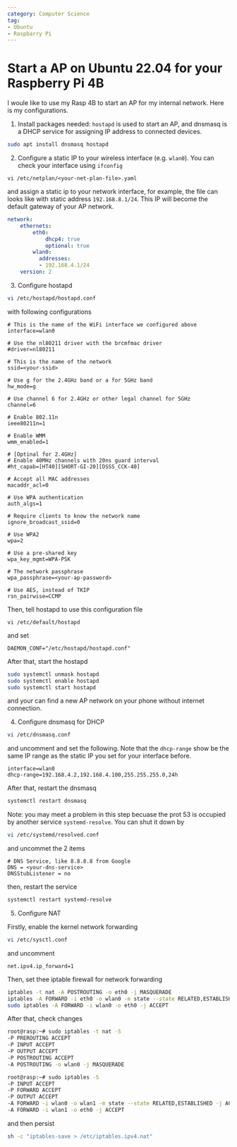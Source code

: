 ```yaml
---
category: Computer Science
tag: 
- Ubuntu
- Raspbarry Pi
---
```


# Start a AP on Ubuntu 22.04 for your Raspberry Pi 4B
I woule like to use my Rasp 4B to start an AP for my internal network. Here is my configurations.



1. Install packages needed: `hostapd` is used to start an AP, and dnsmasq is a DHCP service for assigning IP address to connected devices. 
```bash
sudo apt install dnsmasq hostapd
```
2. Configure a static IP to your wireless interface (e.g. `wlan0`). You can check your interface using `ifconfig`
```
vi /etc/netplan/<your-net-plan-file>.yaml
```
and assign a static ip to your network interface, for example, the file can looks like with static address `192.168.8.1/24`. This IP will become the default gateway of your AP network.
```yaml
network:
    ethernets:
        eth0:
            dhcp4: true
            optional: true
        wlan0:
          addresses:
          - 192.168.4.1/24
    version: 2
```
3. Configure hostapd
```bash
vi /etc/hostapd/hostapd.conf
```
with following configurations
```
# This is the name of the WiFi interface we configured above
interface=wlan0

# Use the nl80211 driver with the brcmfmac driver
#driver=nl80211

# This is the name of the network
ssid=<your-ssid>

# Use g for the 2.4GHz band or a for 5GHz band
hw_mode=g

# Use channel 6 for 2.4GHz or other legal channel for 5GHz
channel=6

# Enable 802.11n
ieee80211n=1

# Enable WMM
wmm_enabled=1

# [Optinal for 2.4GHz]
# Enable 40MHz channels with 20ns guard interval
#ht_capab=[HT40][SHORT-GI-20][DSSS_CCK-40]

# Accept all MAC addresses
macaddr_acl=0

# Use WPA authentication
auth_algs=1

# Require clients to know the network name
ignore_broadcast_ssid=0

# Use WPA2
wpa=2

# Use a pre-shared key
wpa_key_mgmt=WPA-PSK

# The network passphrase
wpa_passphrase=<your-ap-password>

# Use AES, instead of TKIP
rsn_pairwise=CCMP
```
Then, tell hostapd to use this configuration file
```
vi /etc/default/hostapd
```
and set
```
DAEMON_CONF="/etc/hostapd/hostapd.conf"
```
After that, start the hostapd
```bash
sudo systemctl unmask hostapd
sudo systemctl enable hostapd
sudo systemctl start hostapd
```
and your can find a new AP network on your phone without internet connection.

4. Configure dnsmasq for DHCP
```bash
vi /etc/dnsmasq.conf
```
and uncomment and set the following. Note that the `dhcp-range` show be the same IP range as the static IP you set for your interface before.
```
interface=wlan0
dhcp-range=192.168.4.2,192.168.4.100,255.255.255.0,24h
```
After that, restart the dnsmasq
```bash
systemctl restart dnsmasq
```
Note: you may meet a problem in this step becuase the prot 53 is occupied by another service `systemd-resolve`. You can shut it down by
```bash
vi /etc/systemd/resolved.conf
```
and uncommet the 2 items

```
# DNS Service, like 8.8.8.8 from Google
DNS = <your-dns-service> 
DNSStubListener = no
```

then, restart the service
```bash
systemctl restart systemd-resolve
```

5. Configure NAT 

Firstly, enable the kernel network forwarding
```bash
vi /etc/sysctl.conf
```
and uncomment
```
net.ipv4.ip_forward=1
```
Then, set thee iptable firewall for network forwarding
```bash
iptables -t nat -A POSTROUTING -o eth0 -j MASQUERADE  
iptables -A FORWARD -i eth0 -o wlan0 -m state --state RELATED,ESTABLISHED -j ACCEPT  
sudo iptables -A FORWARD -i wlan0 -o eth0 -j ACCEPT
```
After that, check changes
```bash
root@rasp:~# sudo iptables -t nat -S
-P PREROUTING ACCEPT
-P INPUT ACCEPT
-P OUTPUT ACCEPT
-P POSTROUTING ACCEPT
-A POSTROUTING -o wlan0 -j MASQUERADE

root@rasp:~# sudo iptables -S
-P INPUT ACCEPT
-P FORWARD ACCEPT
-P OUTPUT ACCEPT
-A FORWARD -i wlan0 -o wlan1 -m state --state RELATED,ESTABLISHED -j ACCEPT
-A FORWARD -i wlan1 -o eth0 -j ACCEPT
```
and then persist
```bash
sh -c "iptables-save > /etc/iptables.ipv4.nat"
```